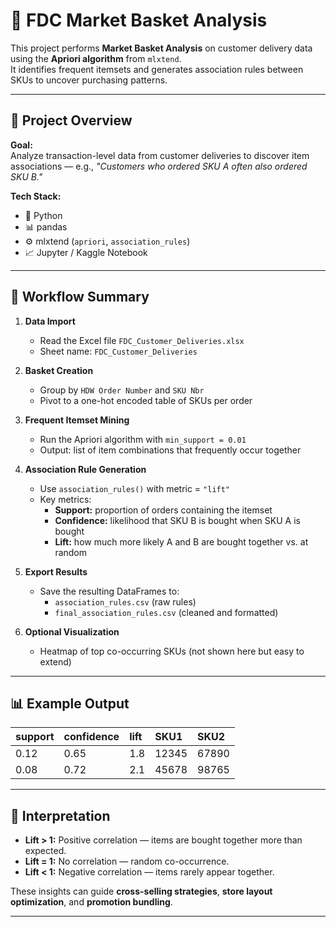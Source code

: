 # 🛒 FDC Market Basket Analysis

This project performs **Market Basket Analysis** on customer delivery data using the **Apriori algorithm** from `mlxtend`.  
It identifies frequent itemsets and generates association rules between SKUs to uncover purchasing patterns.

---

## 📂 Project Overview

**Goal:**  
Analyze transaction-level data from customer deliveries to discover item associations — e.g., *"Customers who ordered SKU A often also ordered SKU B."*

**Tech Stack:**
- 🐍 Python  
- 📊 pandas  
- ⚙️ mlxtend (`apriori`, `association_rules`)  
- 📈 Jupyter / Kaggle Notebook

---

## 📑 Workflow Summary

1. **Data Import**
   - Read the Excel file `FDC_Customer_Deliveries.xlsx`  
   - Sheet name: `FDC_Customer_Deliveries`

2. **Basket Creation**
   - Group by `HDW Order Number` and `SKU Nbr`
   - Pivot to a one-hot encoded table of SKUs per order

3. **Frequent Itemset Mining**
   - Run the Apriori algorithm with `min_support = 0.01`
   - Output: list of item combinations that frequently occur together

4. **Association Rule Generation**
   - Use `association_rules()` with metric = `"lift"`
   - Key metrics:
     - **Support:** proportion of orders containing the itemset  
     - **Confidence:** likelihood that SKU B is bought when SKU A is bought  
     - **Lift:** how much more likely A and B are bought together vs. at random  

5. **Export Results**
   - Save the resulting DataFrames to:
     - `association_rules.csv` (raw rules)
     - `final_association_rules.csv` (cleaned and formatted)

6. **Optional Visualization**
   - Heatmap of top co-occurring SKUs (not shown here but easy to extend)

---

## 📊 Example Output

| support | confidence | lift | SKU1 | SKU2 |
|:--------|:-----------|:-----|:-----|:-----|
| 0.12 | 0.65 | 1.8 | 12345 | 67890 |
| 0.08 | 0.72 | 2.1 | 45678 | 98765 |

---

## 🧠 Interpretation

- **Lift > 1:** Positive correlation — items are bought together more than expected.
- **Lift = 1:** No correlation — random co-occurrence.
- **Lift < 1:** Negative correlation — items rarely appear together.

These insights can guide **cross-selling strategies**, **store layout optimization**, and **promotion bundling**.

---
